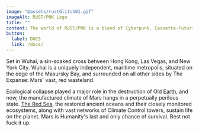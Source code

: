 ```yaml
---
image: "@assets/rustGlitch01.gif"
imageAlt: RUST/PNK Logo
title: ""
content: The world of RUST/PNK is a blend of Cyberpunk, Cassette-Futurism, and Neo-Noir. A futuristic crime drama, set against the backdrop of the unforgiving rust-red frontier of a terraformed [Mars](docs/bsetting/mars).
button:
  label: DOCS
  link: /docs/
---
```


Set in Wuhai, a sin-soaked cross between Hong Kong, Las Vegas, and New York City. Wuhai is a uniquely independent, maritime metropolis, situated on the edge of the Masursky Bay, and surrounded on all other sides by The Expanse: Mars' vast, red wasteland.

Ecological collapse played a major role in the destruction of Old [Earth](/docs/bsetting/earth), and now, the manufactured climate of Mars hangs in a perpetually perilous state. [The Red Sea](/docs/bsetting/theredsea), the restored ancient oceans and their closely monitored ecosystems, along with vast networks of Climate Control towers, sustain life on the planet. Mars is Humanity's last and only chance of survival. Best not fuck it up.